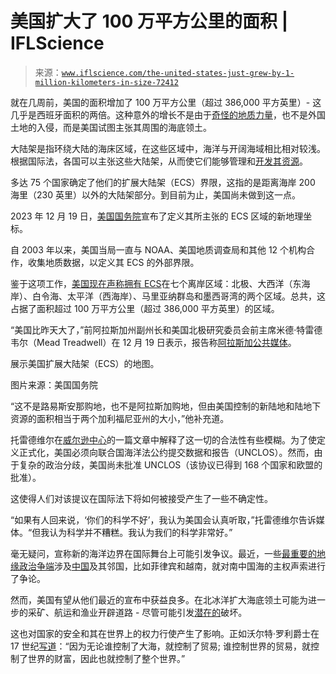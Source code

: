 <!--yml

类别：未分类

日期：2024 年 05 月 27 日 14:44:04

-->

# 美国扩大了 100 万平方公里的面积 | IFLScience

> 来源：[`www.iflscience.com/the-united-states-just-grew-by-1-million-kilometers-in-size-72412`](https://www.iflscience.com/the-united-states-just-grew-by-1-million-kilometers-in-size-72412)

就在几周前，美国的面积增加了 100 万平方公里（超过 386,000 平方英里）- 这几乎是西班牙面积的两倍。这种意外的增长不是由于[奇怪的地质力量](https://www.iflscience.com/a-new-island-has-been-born-off-the-coast-of-japan-in-the-pacific-71461)，也不是外国土地的入侵，而是美国试图主张其周围的海底领土。

大陆架是指环绕大陆的海床区域，在这些区域中，海洋与开阔海域相比相对较浅。根据国际法，各国可以主张这些大陆架，从而使它们能够管理和[开发其资源](https://www.iflscience.com/a-new-gold-rush-is-brewing-and-potential-disaster-looms-70257)。

多达 75 个国家确定了他们的扩展大陆架（ECS）界限，这指的是距离海岸 200 海里（230 英里）以外的大陆架部分。到目前为止，美国尚未做到这一点。

2023 年 12 月 19 日，[美国国务院](https://www.state.gov/announcement-of-u-s-extended-continental-shelf-outer-limits/)宣布了定义其所主张的 ECS 区域的新地理坐标。

自 2003 年以来，美国当局一直与 NOAA、美国地质调查局和其他 12 个机构合作，收集地质数据，以定义其 ECS 的外部界限。

鉴于这项工作，[美国现在声称拥有 ECS](https://www.state.gov/the-us-ecs/)在七个离岸区域：北极、大西洋（东海岸）、白令海、太平洋（西海岸）、马里亚纳群岛和墨西哥湾的两个区域。总共，这占据了面积超过 100 万平方公里（超过 386,000 平方英里）的区域。

“美国比昨天大了，”前阿拉斯加州副州长和美国北极研究委员会前主席米德·特雷德韦尔（Mead Treadwell）在 12 月 19 日表示，报告称[阿拉斯加公共媒体](https://alaskapublic.org/2023/12/20/america-is-larger-now-by-declaration-of-state-department/)。

展示美国扩展大陆架（ECS）的地图。

图片来源：美国国务院

“这不是路易斯安那购地，也不是阿拉斯加购地，但由美国控制的新陆地和陆地下资源的面积相当于两个加利福尼亚州的大小，”他补充道。

托雷德维尔在[威尔逊中心](https://www.wilsoncenter.org/article/arctic-horizons-primer-and-critical-questions-extending-us-territory-arctic-ocean?fbclid=IwAR17SbAvR4QnZZdXcbKsGfcQROBtYmDwA2pgQO3CZFxcR7Z2pDqD3gvLRdg)的一篇文章中解释了这一切的合法性有些模糊。为了使定义正式化，美国必须向联合国海洋法公约提交数据和报告（UNCLOS）。然而，由于复杂的政治分歧，美国尚未批准 UNCLOS（该协议已得到 168 个国家和欧盟的批准）。

这使得人们对该提议在国际法下将如何被接受产生了一些不确定性。

“如果有人回来说，‘你们的科学不好’，我认为美国会认真听取，”托雷德维尔告诉媒体。“但我认为科学并不糟糕。我认为我们的科学非常好。”

毫无疑问，宣称新的海洋边界在国际舞台上可能引发争议。最近，一些[最重要的地缘政治争端](https://www.cfr.org/timeline/chinas-maritime-disputes)涉及[中国](https://www.iflscience.com/tags/china)及其邻国，比如菲律宾和越南，就对南中国海的主权声索进行了争论。

然而，美国有望从他们最近的宣布中获益良多。在北冰洋扩大海底领土可能为进一步的采矿、航运和渔业开辟道路 - 尽管可能引发[潜在的](https://www.iflscience.com/global-powers-agree-to-refrain-from-fishing-in-arctic-ocean-for-16-years-to-conduct-research-first-44973)破坏。

这也对国家的安全和其在世界上的权力行使产生了影响。正如沃尔特·罗利爵士在 17 世纪[写道](https://www.rmg.co.uk/collections/objects/rmgc-object-63984)：“因为无论谁控制了大海，就控制了贸易; 谁控制世界的贸易，就控制了世界的财富，因此也就控制了整个世界。”
